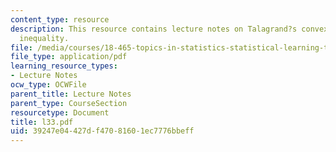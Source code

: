 ```yaml
---
content_type: resource
description: This resource contains lecture notes on Talagrand?s convex-hull distance
  inequality.
file: /media/courses/18-465-topics-in-statistics-statistical-learning-theory-spring-2007/39247e04427df47081601ec7776bbeff_l33.pdf
file_type: application/pdf
learning_resource_types:
- Lecture Notes
ocw_type: OCWFile
parent_title: Lecture Notes
parent_type: CourseSection
resourcetype: Document
title: l33.pdf
uid: 39247e04-427d-f470-8160-1ec7776bbeff
---
```

